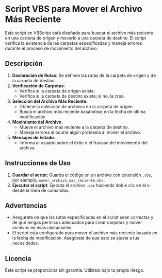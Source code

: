 # Script VBS para Mover el Archivo Más Reciente

Este script en VBScript está diseñado para buscar el archivo más reciente en una carpeta de origen y moverlo a una carpeta de destino. El script verifica la existencia de las carpetas especificadas y maneja errores durante el proceso de movimiento del archivo.

## Descripción

1. **Declaración de Rutas**: Se definen las rutas de la carpeta de origen y de la carpeta de destino.
2. **Verificación de Carpetas**:
   - Verifica si la carpeta de origen existe.
   - Verifica si la carpeta de destino existe; si no, la crea.
3. **Selección del Archivo Más Reciente**:
   - Obtiene la colección de archivos en la carpeta de origen.
   - Busca el archivo más reciente basándose en la fecha de última modificación.
4. **Movimiento del Archivo**:
   - Mueve el archivo más reciente a la carpeta de destino.
   - Maneja errores si ocurre algún problema al mover el archivo.
5. **Mensajes de Estado**:
   - Informa al usuario sobre el éxito o el fracaso del movimiento del archivo.

## Instrucciones de Uso

1. **Guardar el script**: Guarda el código en un archivo con extensión `.vbs`, por ejemplo, `mover_archivo_mas_reciente.vbs`.
2. **Ejecutar el script**: Ejecuta el archivo `.vbs` haciendo doble clic en él o desde la línea de comandos.

## Advertencias

- Asegúrate de que las rutas especificadas en el script sean correctas y de que tengas permisos adecuados para crear carpetas y mover archivos en esas ubicaciones.
- El script está configurado para mover el archivo más reciente basado en la fecha de modificación. Asegúrate de que esto se ajuste a tus necesidades.

## Licencia

Este script se proporciona sin garantía. Utilízalo bajo tu propio riesgo.
